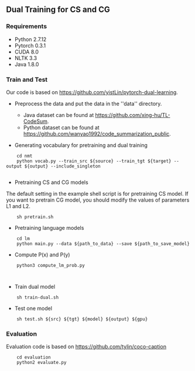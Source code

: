 ## Dual Training for CS and CG

### Requirements
- Python 2.7.12
- Pytorch 0.3.1
- CUDA 8.0
- NLTK 3.3
- Java 1.8.0

### Train and Test

Our code is based on https://github.com/yistLin/pytorch-dual-learning.

- Preprocess the data and put the data in the ''data'' directory. 
    - Java dataset can be found at https://github.com/xing-hu/TL-CodeSum.
    - Python dataset can be found at https://github.com/wanyao1992/code_summarization_public. 
  
- Generating vocabulary for pretraining and dual training
```
    cd nmt
    python vocab.py --train_src ${source} --train_tgt ${target} --output ${output} --include_singleton


```
  
- Pretraining CS and CG models

The default setting in the example shell script is for pretraining CS model. If you want to pretrain CG model, you should modify the values of parameters L1 and L2. 
```
    sh pretrain.sh

```

- Pretraining language models
```
    cd lm
    python main.py --data ${path_to_data} --save ${path_to_save_model}

```

- Compute P(x) and P(y)
```
    python3 compute_lm_prob.py

    
```

- Train dual model
```
    sh train-dual.sh
```
- Test one model
```
    sh test.sh ${src} ${tgt} ${model} ${output} ${gpu}
```

### Evaluation
Evaluation code is based on https://github.com/tylin/coco-caption
```
    cd evaluation
    python2 evaluate.py
```